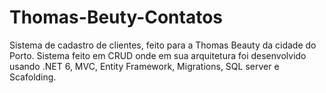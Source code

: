 # Thomas-Beuty-Contatos
Sistema de cadastro de clientes, feito para a Thomas Beauty da cidade do Porto. Sistema feito em CRUD onde em sua arquitetura foi desenvolvido usando .NET 6, MVC, Entity Framework, Migrations, SQL server e Scafolding.
